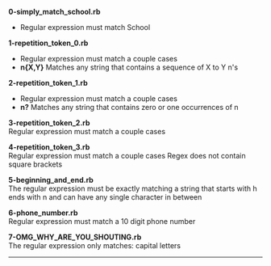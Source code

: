 **0-simply_match_school.rb**<br>
* Regular expression must match School

**1-repetition_token_0.rb**<br>
* Regular expression must match a couple cases
* **n{X,Y}**	Matches any string that contains a sequence of X to Y n's

**2-repetition_token_1.rb**<br>
* Regular expression must match a couple cases
* **n?**	Matches any string that contains zero or one occurrences of n

**3-repetition_token_2.rb**<br>
Regular expression must match a couple cases
 

**4-repetition_token_3.rb**<br>
Regular expression must match a couple cases
Regex does not contain square brackets

**5-beginning_and_end.rb**<br>
The regular expression must be exactly matching a string that starts with h ends with n and can have any single character in between

**6-phone_number.rb**<br>
Regular expression must match a 10 digit phone number

**7-OMG_WHY_ARE_YOU_SHOUTING.rb**<br>
The regular expression only matches: capital letters

 ****
